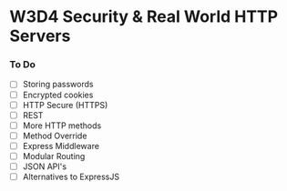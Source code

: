 # W3D4 Security & Real World HTTP Servers

### To Do
- [ ] Storing passwords
- [ ] Encrypted cookies
- [ ] HTTP Secure (HTTPS)
- [ ] REST
- [ ] More HTTP methods
- [ ] Method Override
- [ ] Express Middleware
- [ ] Modular Routing
- [ ] JSON API's
- [ ] Alternatives to ExpressJS
